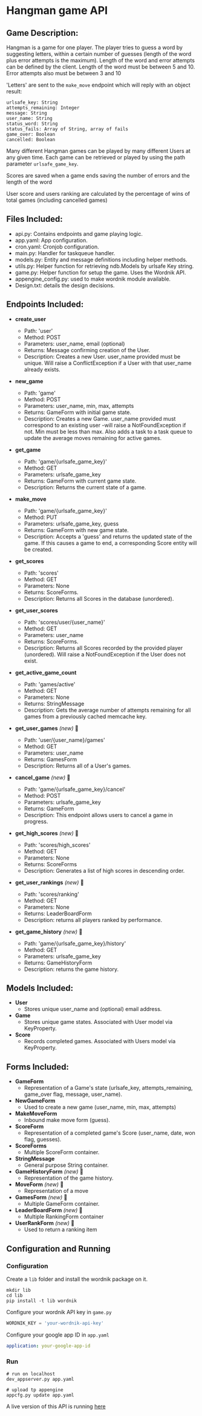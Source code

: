 # Hangman game API

## Game Description:
Hangman is a game for one player. The player tries to guess a word by suggesting letters, within a certain number of guesses (length of the word plus error attempts is the maximum). Length of the word and error attempts can be defined by the client. Length of the word must be between 5 and 10. Error attempts also must be between 3 and 10

'Letters' are sent to the `make_move` endpoint which will reply
with an object result:

    urlsafe_key: String
    attempts_remaining: Integer
    message: String
    user_name: String
    status_word: String
    status_fails: Array of String, array of fails
    game_over: Boolean
    cancelled: Boolean

Many different Hangman games can be played by many different Users at any
given time. Each game can be retrieved or played by using the path parameter
`urlsafe_game_key`.

Scores are saved when a game ends saving the number of errors and the length of the word

User score and users ranking are calculated by the percentage of wins of total games (including cancelled games)

## Files Included:
 * api.py: Contains endpoints and game playing logic.
 * app.yaml: App configuration.
 * cron.yaml: Cronjob configuration.
 * main.py: Handler for taskqueue handler.
 * models.py: Entity and message definitions including helper methods.
 * utils.py: Helper function for retrieving ndb.Models by urlsafe Key string.
 * game.py: Helper function for setup the game. Uses the Wordnik API.
 * appengine_config.py: used to make wordnik module available.
 * Design.txt: details the design decisions.

## Endpoints Included:
 * **create_user**
    * Path: 'user'
    * Method: POST
    * Parameters: user_name, email (optional)
    * Returns: Message confirming creation of the User.
    * Description: Creates a new User. user_name provided must be unique. Will
    raise a ConflictException if a User with that user_name already exists.

 * **new_game**
    * Path: 'game'
    * Method: POST
    * Parameters: user_name, min, max, attempts
    * Returns: GameForm with initial game state.
    * Description: Creates a new Game. user_name provided must correspond to an
    existing user -will raise a NotFoundException if not. Min must be less than
    max. Also adds a task to a task queue to update the average moves remaining
    for active games.

 * **get_game**
    * Path: 'game/{urlsafe_game_key}'
    * Method: GET
    * Parameters: urlsafe_game_key
    * Returns: GameForm with current game state.
    * Description: Returns the current state of a game.

 * **make_move**
    * Path: 'game/{urlsafe_game_key}'
    * Method: PUT
    * Parameters: urlsafe_game_key, guess
    * Returns: GameForm with new game state.
    * Description: Accepts a 'guess' and returns the updated state of the game.
    If this causes a game to end, a corresponding Score entity will be created.

 * **get_scores**
    * Path: 'scores'
    * Method: GET
    * Parameters: None
    * Returns: ScoreForms.
    * Description: Returns all Scores in the database (unordered).

 * **get_user_scores**
    * Path: 'scores/user/{user_name}'
    * Method: GET
    * Parameters: user_name
    * Returns: ScoreForms.
    * Description: Returns all Scores recorded by the provided player (unordered).
    Will raise a NotFoundException if the User does not exist.

 * **get_active_game_count**
    * Path: 'games/active'
    * Method: GET
    * Parameters: None
    * Returns: StringMessage
    * Description: Gets the average number of attempts remaining for all games
    from a previously cached memcache key.

 * **get_user_games** _(new)_ :star2:
    * Path: 'user/{user_name}/games'
    * Method: GET
    * Parameters: user_name
    * Returns: GamesForm
    * Description: Returns all of a User's games.

 * **cancel_game** _(new)_ :star2:
    * Path: 'game/{urlsafe_game_key}/cancel'
    * Method: POST
    * Parameters: urlsafe_game_key
    * Returns: GameForm
    * Description: This endpoint allows users to cancel a game in progress.

 * **get_high_scores** _(new)_ :star2:
    * Path: 'scores/high_scores'
    * Method: GET
    * Parameters: None
    * Returns: ScoreForms
    * Description: Generates a list of high scores in descending order.

 * **get_user_rankings** _(new)_ :star2:
    * Path: 'scores/ranking'
    * Method: GET
    * Parameters: None
    * Returns: LeaderBoardForm
    * Description: returns all players ranked by performance.

 * **get_game_history** _(new)_ :star2:
    * Path: 'game/{urlsafe_game_key}/history'
    * Method: GET
    * Parameters: urlsafe_game_key
    * Returns: GameHistoryForm
    * Description: returns the game history.


## Models Included:
 * **User**
    * Stores unique user_name and (optional) email address.
 * **Game**
    * Stores unique game states. Associated with User model via KeyProperty.
 * **Score**
    * Records completed games. Associated with Users model via KeyProperty.


## Forms Included:
 * **GameForm**
    * Representation of a Game's state (urlsafe_key, attempts_remaining,
    game_over flag, message, user_name).
 * **NewGameForm**
    * Used to create a new game (user_name, min, max, attempts)
 * **MakeMoveForm**
    * Inbound make move form (guess).
 * **ScoreForm**
    * Representation of a completed game's Score (user_name, date, won flag,
    guesses).
 * **ScoreForms**
    * Multiple ScoreForm container.
 * **StringMessage**
    * General purpose String container.
 * **GameHistoryForm** _(new)_ :star2:
    * Representation of the game history.
 * **MoveForm** _(new)_ :star2:
    * Representation of a move
 * **GamesForm** _(new)_ :star2:
    * Multiple GameForm container.
 * **LeaderBoardForm** _(new)_ :star2:
    * Multiple RankingForm container
 * **UserRankForm** _(new)_ :star2:
    * Used to return a ranking item


## Configuration and Running

### Configuration
Create a `lib` folder and install the wordnik package on it.
```shell
mkdir lib
cd lib
pip install -t lib wordnik
```

Configure your wordnik API key in `game.py`
```python
WORDNIK_KEY = 'your-wordnik-api-key'
```

Configure your google app ID in `app.yaml`
```yaml
application: your-google-app-id
```

### Run
```shell
# run on localhost
dev_appserver.py app.yaml

# upload tp appengine
appcfg.py update app.yaml
  ```

A live version of this API is running [here](https://udacityp4violeta.appspot.com/)
